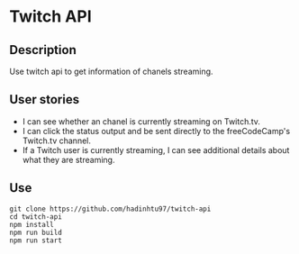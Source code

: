 # Twitch API

## Description
Use twitch api to get information of chanels streaming.

## User stories
*  I can see whether an chanel is currently streaming on Twitch.tv.
*  I can click the status output and be sent directly to the freeCodeCamp's Twitch.tv channel.
*  If a Twitch user is currently streaming, I can see additional details about what they are streaming.

## Use
```
git clone https://github.com/hadinhtu97/twitch-api
cd twitch-api
npm install
npm run build
npm run start
```